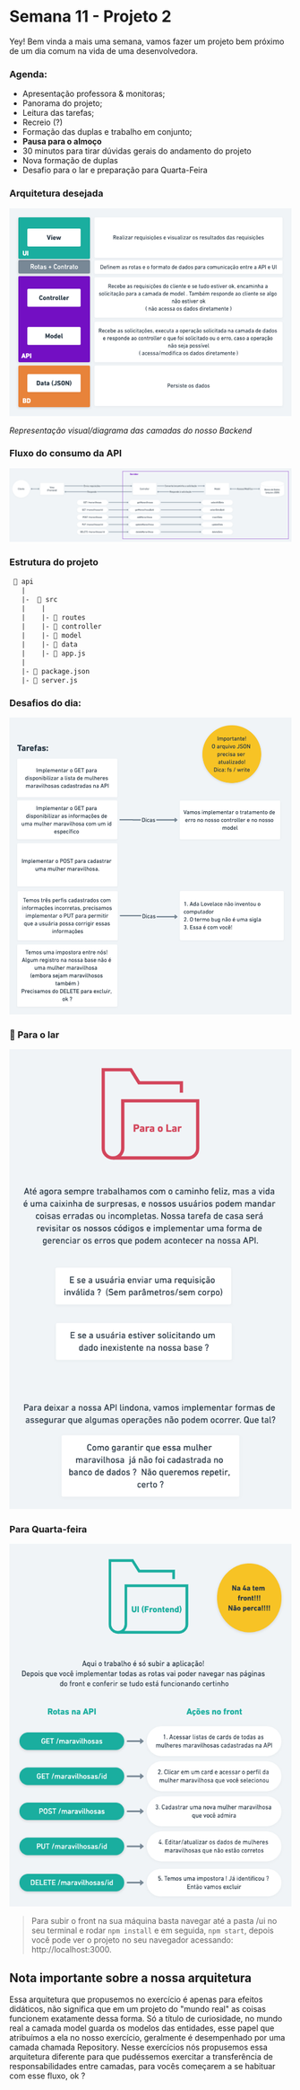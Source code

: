 # Semana 11 - Projeto 2

Yey! Bem vinda a mais uma semana, vamos fazer um projeto bem próximo de um dia comum na vida de uma desenvolvedora.

### Agenda:

- Apresentação professora & monitoras;
- Panorama do projeto;
- Leitura das tarefas;
- Recreio (?)
- Formação das duplas e trabalho em conjunto;
- **Pausa para o almoço**
- 30 minutos para tirar dúvidas gerais do andamento do projeto
- Nova formação de duplas
- Desafio para o lar e preparação para Quarta-Feira

### Arquitetura desejada

![assets/resposabilidades.png](assets/responsabilidades.png)

*Representação visual/diagrama das camadas do nosso Backend*

### Fluxo do consumo da API

![assets/fluxo.png](assets/fluxo.png)

### Estrutura do projeto


```
 📁 api
   |
   |-  📁 src
   |    |  
   |    |- 📁 routes
   |    |- 📁 controller
   |    |- 📁 model
   |    |- 📁 data
   |    |- 📄 app.js
   |
   |- 📄 package.json 
   |- 📄 server.js
```


### Desafios do dia:

![assets/tarefas.png](assets/tarefas.png)

### 🏡 Para o lar

![assets/para-o-lar.png](assets/para-o-lar.png)

### Para Quarta-feira

![assets/front.png](assets/front.png)

> Para subir o front na sua máquina basta navegar até a pasta /ui no seu terminal e rodar `npm install` e em seguida, `npm start`, depois você pode ver o projeto no seu navegador acessando: http://localhost:3000.

## Nota importante sobre a nossa arquitetura
Essa arquitetura que propusemos no exercício é apenas para efeitos didáticos, não significa que em um projeto do "mundo real" as coisas funcionem exatamente dessa forma.  Só a título de curiosidade, no mundo real a camada model guarda os modelos das entidades, esse papel que atribuímos a ela no nosso exercício, geralmente é desempenhado por uma camada chamada Repository. Nesse exercícios nós propusemos essa arquitetura diferente para que pudéssemos exercitar a transferência de responsabilidades entre camadas, para vocês começarem a se habituar com esse fluxo, ok ?
